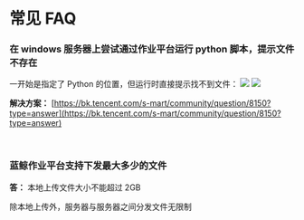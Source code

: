 
# 常见 FAQ
### 在 windows 服务器上尝试通过作业平台运行 python 脚本，提示文件不存在
一开始是指定了 Python 的位置，但运行时直接提示找不到文件：
![](../FAQs/media/001.png)
![](../FAQs/media/002.png)

**解决方案：**
[https://bk.tencent.com/s-mart/community/question/8150?type=answer](https://bk.tencent.com/s-mart/community/question/8150?type=answer)

<br/>


### 蓝鲸作业平台支持下发最大多少的文件

**答：**
本地上传文件大小不能超过 2GB

除本地上传外，服务器与服务器之间分发文件无限制

